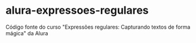 # alura-expressoes-regulares
Código fonte do curso "Expressões regulares: Capturando textos de forma mágica" da Alura
